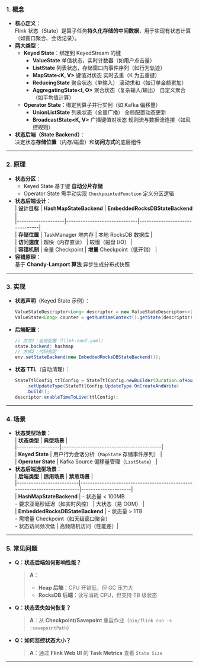 
### **1. 概念**  
* **核心定义**：  
  Flink 状态（State）是算子任务**持久化存储的中间数据**，用于实现有状态计算（如窗口聚合、会话记录）。  
* **两大类型**：  
  - **Keyed State**：绑定到 KeyedStream 的键
     - **ValueState<T>**  单值状态，实时计数器（如用户点击量）
     - **ListState<T>**  列表状态，存储窗口内事件序列（如行为轨迹）
     - **MapState<K, V>**	键值对状态	实时去重（K 为去重键）
     - **ReducingState<T>**	聚合状态（单输入）	滚动求和（如订单金额累加）
     - **AggregatingState<I, O>**   聚合状态（复杂输入/输出）	自定义聚合（如平均值计算）
  - **Operator State**：绑定到算子并行实例（如 Kafka 偏移量）
     - **UnionListState<T>**	列表状态（全量广播）	全局配置动态更新
     - **BroadcastState<K, V>**	广播键值对状态	规则流与数据流连接（如风控规则）
* **状态后端（State Backend）**：  
  决定状态**存储位置**（内存/磁盘）和**访问方式**的底层组件

---

### **2. 原理**  
* **状态分区**：  
  - Keyed State 基于键 **自动分片存储**  
  - Operator State 需手动实现 `CheckpointedFunction` 定义分区逻辑  
* **状态后端设计**：  
  | **设计目标**       | **HashMapStateBackend**      | **EmbeddedRocksDBStateBackend** |  
  |--------------------|------------------------------|--------------------------------|  
  | **存储位置**       | TaskManager 堆内存           | 本地 RocksDB 数据库            |  
  | **访问速度**       | 超快（内存直读）             | 较慢（磁盘 I/O）               |  
  | **容错机制**       | 全量 Checkpoint              | **增量** Checkpoint（低开销）  |  
* **容错原理**：  
  基于 **Chandy-Lamport 算法** 异步生成分布式快照

---

### **3. 实现**  
* **状态声明**（Keyed State 示例）：  
  ```java  
  ValueStateDescriptor<Long> descriptor = new ValueStateDescriptor<>("count", Long.class);  
  ValueState<Long> counter = getRuntimeContext().getState(descriptor);  
  ```  
* **后端配置**：  
  ```java  
  // 方式1：全局配置（flink-conf.yaml）  
  state.backend: hashmap  
  // 方式2：代码指定  
  env.setStateBackend(new EmbeddedRocksDBStateBackend());  
  ```  
* **状态 TTL**（自动清理）：  
  ```java  
  StateTtlConfig ttlConfig = StateTtlConfig.newBuilder(Duration.ofHours(1))  
      .setUpdateType(StateTtlConfig.UpdateType.OnCreateAndWrite)  
      .build();  
  descriptor.enableTimeToLive(ttlConfig);  
  ```  
---

### **4. 场景**  
* **状态类型场景**：  
  | **状态类型**     | **典型场景**                              |  
  |------------------|------------------------------------------|  
  | **Keyed State**  | 用户行为会话分析（`MapState` 存储事件序列） |  
  | **Operator State** | Kafka Source 偏移量管理（`ListState`）     |  
* **状态后端选型场景**：  
  | **后端类型**               | **适用场景**                                                                 | **禁忌场景**          |  
  |--------------------------|--------------------------------------------------------------------------|---------------------|  
  | **HashMapStateBackend**   | - 状态量 < 100MB<br>- 要求亚毫秒延迟（如实时风控）                          | 大状态（易 OOM）     |  
  | **EmbeddedRocksDBStateBackend** | - 状态量 > 1TB<br>- 需增量 Checkpoint（如天级窗口聚合）<br>- 状态访问频次低 | 高频随机访问（性能差）|  
---

### **5. 常见问题**  
* **Q：状态后端如何影响性能？**  
  > **A**：  
  > - **Heap 后端**：CPU 开销低，但 GC 压力大
  > - **RocksDB 后端**：读写消耗 CPU，但支持 TB 级状态
* **Q：状态丢失如何恢复？**  
  > **A**：从 **Checkpoint/Savepoint** 重启作业（`bin/flink run -s :savepointPath`）  
* **Q：如何监控状态大小？**  
  > **A**：通过 **Flink Web UI** 的 **Task Metrics** 查看 `State Size`

---


